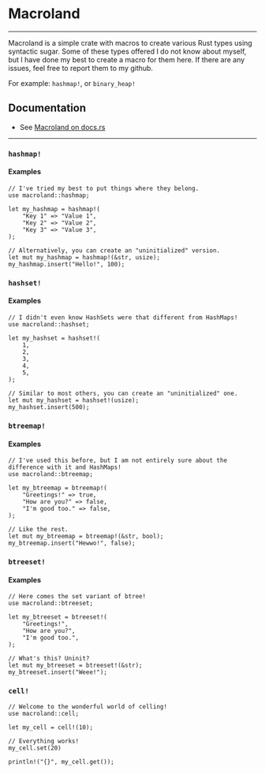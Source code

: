 # Macroland
-----
Macroland is a simple crate with macros to create various Rust types using
syntactic sugar. Some of these types offered I do not know about myself, but
I have done my best to create a macro for them here. If there are any issues,
feel free to report them to my github.

For example: `hashmap!`, or `binary_heap!`

## Documentation
- See [Macroland on docs.rs](https://docs.rs/macroland/latest/macroland/)

-----
### `hashmap!`

#### Examples
```
// I've tried my best to put things where they belong.
use macroland::hashmap;

let my_hashmap = hashmap!(
    "Key 1" => "Value 1",
    "Key 2" => "Value 2",
    "Key 3" => "Value 3",
);

// Alternatively, you can create an "uninitialized" version.
let mut my_hashmap = hashmap!(&str, usize);
my_hashmap.insert("Hello!", 100);
```

### `hashset!`

#### Examples
```
// I didn't even know HashSets were that different from HashMaps!
use macroland::hashset;

let my_hashset = hashset!(
    1,
    2,
    3,
    4,
    5,
);

// Similar to most others, you can create an "uninitialized" one.
let mut my_hashset = hashset!(usize);
my_hashset.insert(500);
```

### `btreemap!` 

#### Examples
```
// I've used this before, but I am not entirely sure about the difference with it and HashMaps!
use macroland::btreemap;

let my_btreemap = btreemap!(
    "Greetings!" => true,
    "How are you?" => false,
    "I'm good too." => false,
);

// Like the rest.
let mut my_btreemap = btreemap!(&str, bool);
my_btreemap.insert("Hewwo!", false);
```

### `btreeset!`

#### Examples
```
// Here comes the set variant of btree!
use macroland::btreeset;

let my_btreeset = btreeset!(
    "Greetings!",
    "How are you?",
    "I'm good too.",
);

// What's this? Uninit?
let mut my_btreeset = btreeset!(&str);
my_btreeset.insert("Weee!");
```

### `cell!`
```
// Welcome to the wonderful world of celling!
use macroland::cell;

let my_cell = cell!(10);

// Everything works!
my_cell.set(20)

println!("{}", my_cell.get());
```